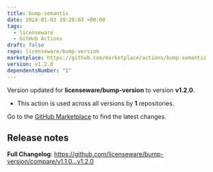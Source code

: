 ```yaml
---
title: bump-semantic
date: 2024-01-03 19:20:03 +00:00
tags:
  - licenseware
  - GitHub Actions
draft: false
repo: licenseware/bump-version
marketplace: https://github.com/marketplace/actions/bump-semantic
version: v1.2.0
dependentsNumber: "1"
---
```



Version updated for **licenseware/bump-version** to version **v1.2.0**.
- This action is used across all versions by **1** repositories.

Go to the [GitHub Marketplace](https://github.com/marketplace/actions/bump-semantic) to find the latest changes.

## Release notes

**Full Changelog**: https://github.com/licenseware/bump-version/compare/v1.1.0...v1.2.0
